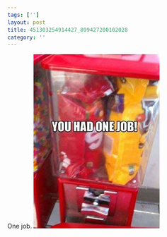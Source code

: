 ```yaml
---
tags: ['']
layout: post
title: 451303254914427_899427200102028
category: ''
---
```

One job.
![451303254914427_899427200102028](/uploads/2015-1-31-451303254914427_899427200102028.jpg)
